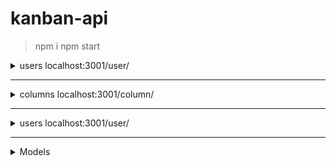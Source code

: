 # kanban-api

> npm i
> npm start


<details>
<summary> users localhost:3001/user/</summary> 
#### users  `localhost:3001/user/`

##### method: GET

response:

```json
{ "status": "success", "message": Card }
```

##### method: PUT

request:

```json
{
  "text": string,
  "columnId": number,
  "userId": number
}
```

response:

```json
{ "status": "success", "message": Card }
```

##### method: POST

request:

```json
{
  "id": number,
  "text": string,
  "columnId": number,
  "userId": number
}
```

response:

```json
{ "status": "success", "message": Card[] }
```

##### method: DELETE

request:

```json
{
  "id": number
}
```

response:

```json
{ "status": "success" }
```

</details>

---

<details>
<summary> columns  localhost:3001/column/</summary> 
####  columns  `localhost:3001/column/`

##### method: GET

response:

```json
{ "status": "success", "message": Column[] }
```

##### method: PUT

request:

```json
{
  "name": string
}
```

response:

```json
{ "status": "success", "message": Column }
```

##### method: POST

request:

```json
{
  "id": number,
  "name": string
}
```

response:

```json
{ "status": "success", "message": Column }
```

##### method: DELETE

request:

```json
{
  "id": number
}
```

response:

```json
{ "status": "success" }
```

</details>

---

<details>
<summary> users  localhost:3001/user/</summary> 
####  users  `localhost:3001/user/`

##### method: GET

response:

```json
{ "status": "success", "message": User[] }
```

##### method: PUT

request:

```json
{
  "login": string
}
```

response:

```json
{ "status": "success", "message": User }
```

##### method: POST

request:

```json
{
  "id": number,
  "login": string
}
```

response:

```json
{ "status": "success", "message": User }
```

##### method: DELETE

request:

```json
{
  "id": number
}
```

response:

```json
{ "status": "success" }
```

</details>

---

<details>
<summary>Models</summary>

#### User

```json
{
  "id": number,
  "login": string
}
```

#### Card

```json
{
  "id": number,
  "text": string,
  "userId": number,
  "columnId": number
}
```

#### column

```json
{
  "id": number,
  "name": string
}
```

</details>
